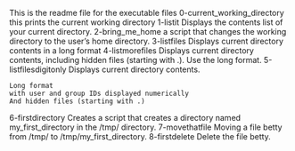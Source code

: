This is the readme file for the executable files
0-current_working_directory
this prints the current working directory
1-listit
Displays the contents list of your current directory.
2-bring_me_home
a script that changes the working directory to the user’s home directory.
3-listfiles
Displays current directory contents in a long format
4-listmorefiles
Displays current directory contents, including hidden files (starting with .). Use the long format.
5-listfilesdigitonly
Displays current directory contents.

	Long format
	with user and group IDs displayed numerically
	And hidden files (starting with .)
6-firstdirectory
Creates a script that creates a directory named my_first_directory in the /tmp/ directory.
7-movethatfile
Moving a file betty from /tmp/ to /tmp/my_first_directory.
8-firstdelete
Delete the file betty.

